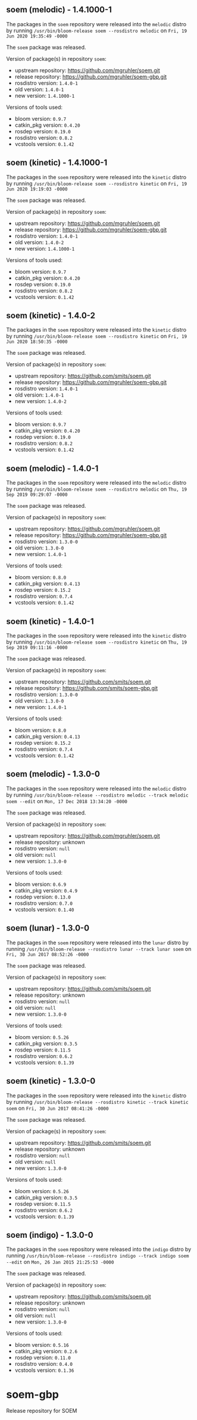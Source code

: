 ## soem (melodic) - 1.4.1000-1

The packages in the `soem` repository were released into the `melodic` distro by running `/usr/bin/bloom-release soem --rosdistro melodic` on `Fri, 19 Jun 2020 19:35:49 -0000`

The `soem` package was released.

Version of package(s) in repository `soem`:

- upstream repository: https://github.com/mgruhler/soem.git
- release repository: https://github.com/mgruhler/soem-gbp.git
- rosdistro version: `1.4.0-1`
- old version: `1.4.0-1`
- new version: `1.4.1000-1`

Versions of tools used:

- bloom version: `0.9.7`
- catkin_pkg version: `0.4.20`
- rosdep version: `0.19.0`
- rosdistro version: `0.8.2`
- vcstools version: `0.1.42`


## soem (kinetic) - 1.4.1000-1

The packages in the `soem` repository were released into the `kinetic` distro by running `/usr/bin/bloom-release soem --rosdistro kinetic` on `Fri, 19 Jun 2020 19:19:03 -0000`

The `soem` package was released.

Version of package(s) in repository `soem`:

- upstream repository: https://github.com/mgruhler/soem.git
- release repository: https://github.com/mgruhler/soem-gbp.git
- rosdistro version: `1.4.0-1`
- old version: `1.4.0-2`
- new version: `1.4.1000-1`

Versions of tools used:

- bloom version: `0.9.7`
- catkin_pkg version: `0.4.20`
- rosdep version: `0.19.0`
- rosdistro version: `0.8.2`
- vcstools version: `0.1.42`


## soem (kinetic) - 1.4.0-2

The packages in the `soem` repository were released into the `kinetic` distro by running `/usr/bin/bloom-release soem --rosdistro kinetic` on `Fri, 19 Jun 2020 18:50:35 -0000`

The `soem` package was released.

Version of package(s) in repository `soem`:

- upstream repository: https://github.com/smits/soem.git
- release repository: https://github.com/mgruhler/soem-gbp.git
- rosdistro version: `1.4.0-1`
- old version: `1.4.0-1`
- new version: `1.4.0-2`

Versions of tools used:

- bloom version: `0.9.7`
- catkin_pkg version: `0.4.20`
- rosdep version: `0.19.0`
- rosdistro version: `0.8.2`
- vcstools version: `0.1.42`


## soem (melodic) - 1.4.0-1

The packages in the `soem` repository were released into the `melodic` distro by running `/usr/bin/bloom-release soem --rosdistro melodic` on `Thu, 19 Sep 2019 09:29:07 -0000`

The `soem` package was released.

Version of package(s) in repository `soem`:

- upstream repository: https://github.com/mgruhler/soem.git
- release repository: https://github.com/mgruhler/soem-gbp.git
- rosdistro version: `1.3.0-0`
- old version: `1.3.0-0`
- new version: `1.4.0-1`

Versions of tools used:

- bloom version: `0.8.0`
- catkin_pkg version: `0.4.13`
- rosdep version: `0.15.2`
- rosdistro version: `0.7.4`
- vcstools version: `0.1.42`


## soem (kinetic) - 1.4.0-1

The packages in the `soem` repository were released into the `kinetic` distro by running `/usr/bin/bloom-release soem --rosdistro kinetic` on `Thu, 19 Sep 2019 09:11:16 -0000`

The `soem` package was released.

Version of package(s) in repository `soem`:

- upstream repository: https://github.com/smits/soem.git
- release repository: https://github.com/smits/soem-gbp.git
- rosdistro version: `1.3.0-0`
- old version: `1.3.0-0`
- new version: `1.4.0-1`

Versions of tools used:

- bloom version: `0.8.0`
- catkin_pkg version: `0.4.13`
- rosdep version: `0.15.2`
- rosdistro version: `0.7.4`
- vcstools version: `0.1.42`


## soem (melodic) - 1.3.0-0

The packages in the `soem` repository were released into the `melodic` distro by running `/usr/bin/bloom-release --rosdistro melodic --track melodic soem --edit` on `Mon, 17 Dec 2018 13:34:20 -0000`

The `soem` package was released.

Version of package(s) in repository `soem`:

- upstream repository: https://github.com/mgruhler/soem.git
- release repository: unknown
- rosdistro version: `null`
- old version: `null`
- new version: `1.3.0-0`

Versions of tools used:

- bloom version: `0.6.9`
- catkin_pkg version: `0.4.9`
- rosdep version: `0.13.0`
- rosdistro version: `0.7.0`
- vcstools version: `0.1.40`


## soem (lunar) - 1.3.0-0

The packages in the `soem` repository were released into the `lunar` distro by running `/usr/bin/bloom-release --rosdistro lunar --track lunar soem` on `Fri, 30 Jun 2017 08:52:26 -0000`

The `soem` package was released.

Version of package(s) in repository `soem`:

- upstream repository: https://github.com/smits/soem.git
- release repository: unknown
- rosdistro version: `null`
- old version: `null`
- new version: `1.3.0-0`

Versions of tools used:

- bloom version: `0.5.26`
- catkin_pkg version: `0.3.5`
- rosdep version: `0.11.5`
- rosdistro version: `0.6.2`
- vcstools version: `0.1.39`


## soem (kinetic) - 1.3.0-0

The packages in the `soem` repository were released into the `kinetic` distro by running `/usr/bin/bloom-release --rosdistro kinetic --track kinetic soem` on `Fri, 30 Jun 2017 08:41:26 -0000`

The `soem` package was released.

Version of package(s) in repository `soem`:

- upstream repository: https://github.com/smits/soem.git
- release repository: unknown
- rosdistro version: `null`
- old version: `null`
- new version: `1.3.0-0`

Versions of tools used:

- bloom version: `0.5.26`
- catkin_pkg version: `0.3.5`
- rosdep version: `0.11.5`
- rosdistro version: `0.6.2`
- vcstools version: `0.1.39`


## soem (indigo) - 1.3.0-0

The packages in the `soem` repository were released into the `indigo` distro by running `/usr/bin/bloom-release --rosdistro indigo --track indigo soem --edit` on `Mon, 26 Jan 2015 21:25:53 -0000`

The `soem` package was released.

Version of package(s) in repository `soem`:
- upstream repository: https://github.com/smits/soem.git
- release repository: unknown
- rosdistro version: `null`
- old version: `null`
- new version: `1.3.0-0`

Versions of tools used:
- bloom version: `0.5.16`
- catkin_pkg version: `0.2.6`
- rosdep version: `0.11.0`
- rosdistro version: `0.4.0`
- vcstools version: `0.1.36`


# soem-gbp
Release repository for SOEM
